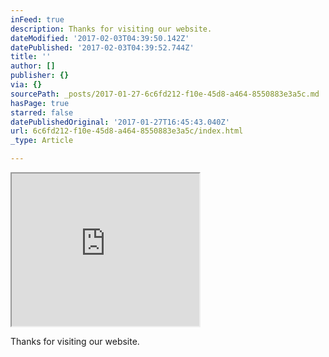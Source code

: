 ```yaml
---
inFeed: true
description: Thanks for visiting our website.
dateModified: '2017-02-03T04:39:50.142Z'
datePublished: '2017-02-03T04:39:52.744Z'
title: ''
author: []
publisher: {}
via: {}
sourcePath: _posts/2017-01-27-6c6fd212-f10e-45d8-a464-8550883e3a5c.md
hasPage: true
starred: false
datePublishedOriginal: '2017-01-27T16:45:43.040Z'
url: 6c6fd212-f10e-45d8-a464-8550883e3a5c/index.html
_type: Article

---
```

<iframe src="https://the-grid.github.io/ed-userhtml/?g=eJx9jjEOwjAMRWd6CuM9DQtLlYQTMHEAZIppKyVt5HigtydVBxbE5v_0pGeXoega2aPyWw3FaZg76HlWFgzNwVFwR2PgNinDlSsFY4KzFROMwi-Po2rurC3p3JZqpU1q-yXZoqSlpZIvG_dViCSyIijJwOrxrkvG4KY0AMW6vxGExyJPFo8nhCL9n8p-_ajY_U2bQ_MBg9BM6g" height="244" style=""></iframe>

Thanks for visiting our website.